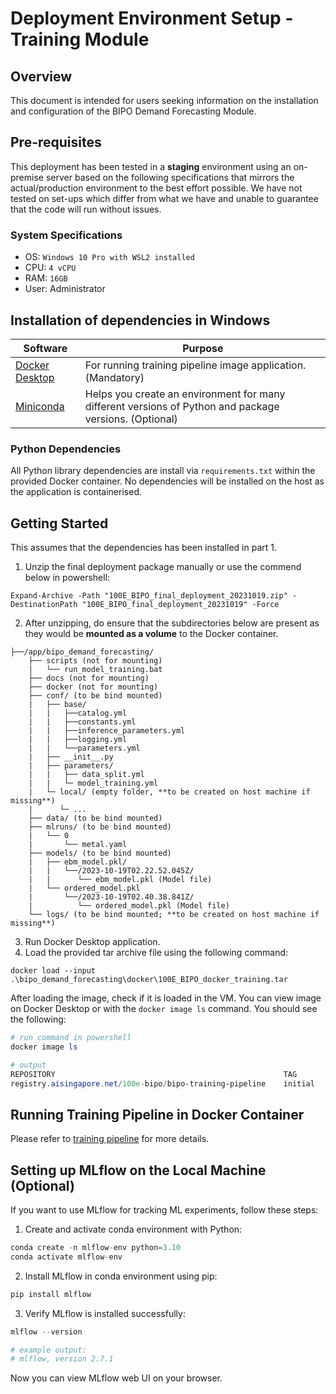 # Deployment Environment Setup - Training Module

## Overview
This document is intended for users seeking information on the installation and configuration of the BIPO Demand Forecasting Module.

## Pre-requisites

This deployment has been tested in a **staging** environment using an on-premise server based on the following specifications that mirrors the actual/production environment to the best effort possible. We have not tested on set-ups which differ from what we have and unable to guarantee that the code will run without issues.

### System Specifications

 - OS: `Windows 10 Pro with WSL2 installed`
 - CPU: `4 vCPU`
 - RAM: `16GB`
 - User: Administrator

## Installation of dependencies in Windows
| Software | Purpose |
| --- | --- |
| [Docker Desktop](https://docs.docker.com/desktop/install/windows-install/) | For running training pipeline image application. (Mandatory) |
| [Miniconda](https://docs.conda.io/projects/miniconda/en/latest/miniconda-install.html) | Helps you create an environment for many different versions of Python and package versions. (Optional) |

### Python Dependencies
All Python library dependencies are install via `requirements.txt` within the provided Docker container. No dependencies will be installed on the host as the application is containerised.

## Getting Started
This assumes that the dependencies has been installed in part 1.
1. Unzip the final deployment package manually or use the commend below in powershell: 
~~~
Expand-Archive -Path "100E_BIPO_final_deployment_20231019.zip" -DestinationPath "100E_BIPO_final_deployment_20231019" -Force
~~~
2. After unzipping, do ensure that the subdirectories below are present as they would be **mounted as a volume** to the Docker container.

```
├──/app/bipo_demand_forecasting/
    ├── scripts (not for mounting)
    |   └── run_model_training.bat
    ├── docs (not for mounting)
    ├── docker (not for mounting)
    ├── conf/ (to be bind mounted)
    |   ├── base/ 
    |   |   ├──catalog.yml
    |   |   ├──constants.yml
    |   |   ├──inference_parameters.yml
    |   |   ├──logging.yml
    |   |   └──parameters.yml
    |   ├── __init__.py
    |   ├── parameters/ 
    |   |   ├── data_split.yml
    |   |   └─ model_training.yml
    |   └─ local/ (empty folder, **to be created on host machine if missing**)
    |      └─ ...
    ├── data/ (to be bind mounted)
    ├── mlruns/ (to be bind mounted)
    |   └── 0
    |       └── metal.yaml 
    ├── models/ (to be bind mounted)
    |   ├── ebm_model.pkl/
    |   |   └──/2023-10-19T02.22.52.045Z/
    |   |      └── ebm_model.pkl (Model file)
    |   └── ordered_model.pkl
    |       └──/2023-10-19T02.40.38.841Z/
    |          └── ordered_model.pkl (Model file)
    └── logs/ (to be bind mounted; **to be created on host machine if missing**)

```
3. Run Docker Desktop application.
4. Load the provided tar archive file using the following command:
~~~
docker load --input .\bipo_demand_forecasting\docker\100E_BIPO_docker_training.tar
~~~

After loading the image, check if it is loaded in the VM. You can view image on Docker Desktop or with the `docker image ls` command. You should see the following:

~~~powershell
# run command in powershell
docker image ls

# output
REPOSITORY                                                   TAG       IMAGE ID            CREATED       SIZE
registry.aisingapore.net/100e-bipo/bipo-training-pipeline    initial   <ID of the image>   XX days ago   XXXMB
~~~

## Running Training Pipeline in Docker Container
Please refer to [training pipeline](training-pipeline) for more details.

## Setting up MLflow on the Local Machine (Optional)
If you want to use MLflow for tracking ML experiments, follow these steps:

1. Create and activate conda environment with Python:
```python
conda create -n mlflow-env python=3.10
conda activate mlflow-env
```  
2. Install MLflow in conda environment using pip:
```python
pip install mlflow
```  
3. Verify MLflow is installed successfully:
```python
mlflow --version

# example output:
# mlflow, version 2.7.1
```  
Now you can view MLflow web UI on your browser. 